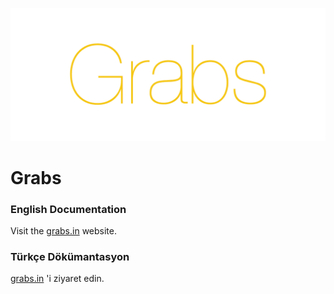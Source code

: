 ![duo](app/img/grabs/grabs.png)

# Grabs

### English Documentation

Visit the [grabs.in](http://grabs.in/) website.

### Türkçe Dökümantasyon

[grabs.in](http://grabs.in/tr) 'i ziyaret edin.

